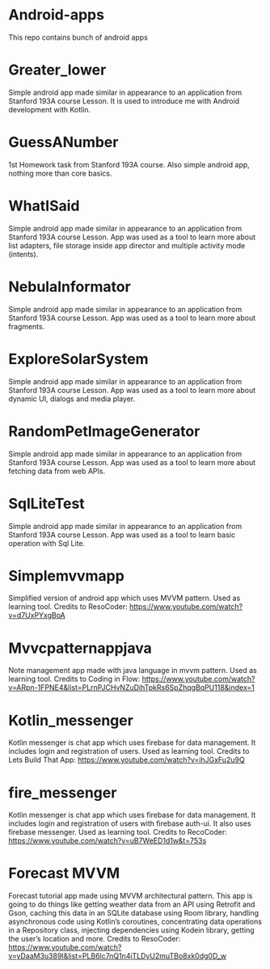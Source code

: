 # Android-apps
This repo contains bunch of android apps

# Greater_lower
Simple android app made similar in appearance to an application from Stanford 193A course Lesson.
It is used to introduce me with Android development with Kotlin.

# GuessANumber
1st Homework task from Stanford 193A course. 
Also simple android app, nothing more than core basics.

# WhatISaid
Simple android app made similar in appearance to an application from Stanford 193A course Lesson.
App was used as a tool to learn more about list adapters, file storage inside app director and multiple activity mode (intents). 

# NebulaInformator
Simple android app made similar in appearance to an application from Stanford 193A course Lesson.
App was used as a tool to learn more about fragments.

# ExploreSolarSystem
Simple android app made similar in appearance to an application from Stanford 193A course Lesson.
App was used as a tool to learn more about dynamic UI, dialogs and media player.

# RandomPetImageGenerator
Simple android app made similar in appearance to an application from Stanford 193A course Lesson.
App was used as a tool to learn more about fetching data from web APIs.

# SqlLiteTest
Simple android app made similar in appearance to an application from Stanford 193A course Lesson.
App was used as a tool to learn basic operation with Sql Lite.

# Simplemvvmapp
Simplified version of android app which uses MVVM pattern. Used as learning tool.
Credits to ResoCoder: https://www.youtube.com/watch?v=d7UxPYxgBoA

# Mvvcpatternappjava
Note management app made with java language in mvvm pattern. Used as learning tool.
Credits to Coding in Flow: https://www.youtube.com/watch?v=ARpn-1FPNE4&list=PLrnPJCHvNZuDihTpkRs6SpZhqgBqPU118&index=1

# Kotlin_messenger
Kotlin messenger is chat app which uses firebase for data management. It includes login and registration of users.
Used as learning tool.
Credits to Lets Build That App: https://www.youtube.com/watch?v=ihJGxFu2u9Q

# fire_messenger
Kotlin messenger is chat app which uses firebase for data management. It includes login and registration of users with firebase auth-ui. It also uses firebase messenger.
Used as learning tool.
Credits to RecoCoder: https://www.youtube.com/watch?v=uB7WeED1d1w&t=753s

# Forecast MVVM
Forecast tutorial app made using MVVM architectural pattern. This app is going to do things like getting weather data from an API using Retrofit and Gson, caching this data in an SQLite database using Room library, handling asynchronous code using Kotlin’s coroutines, concentrating data operations in a Repository class, injecting dependencies using Kodein library, getting the user’s location and more.
Credits to ResoCoder: https://www.youtube.com/watch?v=yDaaM3u389I&list=PLB6lc7nQ1n4jTLDyU2muTBo8xk0dg0D_w
